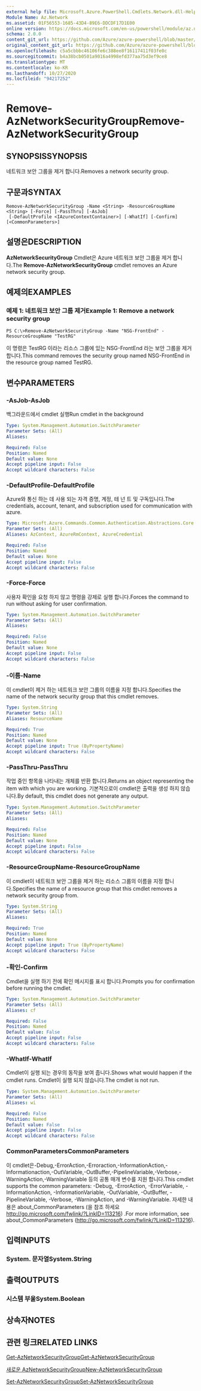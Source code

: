 ```yaml
---
external help file: Microsoft.Azure.PowerShell.Cmdlets.Network.dll-Help.xml
Module Name: Az.Network
ms.assetid: 01F56553-1685-43D4-89E6-DDCDF17D1E00
online version: https://docs.microsoft.com/en-us/powershell/module/az.network/remove-aznetworksecuritygroup
schema: 2.0.0
content_git_url: https://github.com/Azure/azure-powershell/blob/master/src/Network/Network/help/Remove-AzNetworkSecurityGroup.md
original_content_git_url: https://github.com/Azure/azure-powershell/blob/master/src/Network/Network/help/Remove-AzNetworkSecurityGroup.md
ms.openlocfilehash: c5a5cbbbc46106fe6c388ee8f16117411f03fe0c
ms.sourcegitcommit: b4a38bcb0501a9016a4998efd377aa75d3ef9ce8
ms.translationtype: MT
ms.contentlocale: ko-KR
ms.lasthandoff: 10/27/2020
ms.locfileid: "94217252"
---
```

# <span data-ttu-id="03485-101">Remove-AzNetworkSecurityGroup</span><span class="sxs-lookup"><span data-stu-id="03485-101">Remove-AzNetworkSecurityGroup</span></span>

## <span data-ttu-id="03485-102">SYNOPSIS</span><span class="sxs-lookup"><span data-stu-id="03485-102">SYNOPSIS</span></span>
<span data-ttu-id="03485-103">네트워크 보안 그룹을 제거 합니다.</span><span class="sxs-lookup"><span data-stu-id="03485-103">Removes a network security group.</span></span>

## <span data-ttu-id="03485-104">구문과</span><span class="sxs-lookup"><span data-stu-id="03485-104">SYNTAX</span></span>

```
Remove-AzNetworkSecurityGroup -Name <String> -ResourceGroupName <String> [-Force] [-PassThru] [-AsJob]
 [-DefaultProfile <IAzureContextContainer>] [-WhatIf] [-Confirm] [<CommonParameters>]
```

## <span data-ttu-id="03485-105">설명은</span><span class="sxs-lookup"><span data-stu-id="03485-105">DESCRIPTION</span></span>
<span data-ttu-id="03485-106">**AzNetworkSecurityGroup** Cmdlet은 Azure 네트워크 보안 그룹을 제거 합니다.</span><span class="sxs-lookup"><span data-stu-id="03485-106">The **Remove-AzNetworkSecurityGroup** cmdlet removes an Azure network security group.</span></span>

## <span data-ttu-id="03485-107">예제의</span><span class="sxs-lookup"><span data-stu-id="03485-107">EXAMPLES</span></span>

### <span data-ttu-id="03485-108">예제 1: 네트워크 보안 그룹 제거</span><span class="sxs-lookup"><span data-stu-id="03485-108">Example 1: Remove a network security group</span></span>
```
PS C:\>Remove-AzNetworkSecurityGroup -Name "NSG-FrontEnd" -ResourceGroupName "TestRG"
```

<span data-ttu-id="03485-109">이 명령은 TestRG 이라는 리소스 그룹에 있는 NSG-FrontEnd 라는 보안 그룹을 제거 합니다.</span><span class="sxs-lookup"><span data-stu-id="03485-109">This command removes the security group named NSG-FrontEnd in the resource group named TestRG.</span></span>

## <span data-ttu-id="03485-110">변수</span><span class="sxs-lookup"><span data-stu-id="03485-110">PARAMETERS</span></span>

### <span data-ttu-id="03485-111">-AsJob</span><span class="sxs-lookup"><span data-stu-id="03485-111">-AsJob</span></span>
<span data-ttu-id="03485-112">백그라운드에서 cmdlet 실행</span><span class="sxs-lookup"><span data-stu-id="03485-112">Run cmdlet in the background</span></span>

```yaml
Type: System.Management.Automation.SwitchParameter
Parameter Sets: (All)
Aliases:

Required: False
Position: Named
Default value: None
Accept pipeline input: False
Accept wildcard characters: False
```

### <span data-ttu-id="03485-113">-DefaultProfile</span><span class="sxs-lookup"><span data-stu-id="03485-113">-DefaultProfile</span></span>
<span data-ttu-id="03485-114">Azure와 통신 하는 데 사용 되는 자격 증명, 계정, 테 넌 트 및 구독입니다.</span><span class="sxs-lookup"><span data-stu-id="03485-114">The credentials, account, tenant, and subscription used for communication with azure.</span></span>

```yaml
Type: Microsoft.Azure.Commands.Common.Authentication.Abstractions.Core.IAzureContextContainer
Parameter Sets: (All)
Aliases: AzContext, AzureRmContext, AzureCredential

Required: False
Position: Named
Default value: None
Accept pipeline input: False
Accept wildcard characters: False
```

### <span data-ttu-id="03485-115">-Force</span><span class="sxs-lookup"><span data-stu-id="03485-115">-Force</span></span>
<span data-ttu-id="03485-116">사용자 확인을 요청 하지 않고 명령을 강제로 실행 합니다.</span><span class="sxs-lookup"><span data-stu-id="03485-116">Forces the command to run without asking for user confirmation.</span></span>

```yaml
Type: System.Management.Automation.SwitchParameter
Parameter Sets: (All)
Aliases:

Required: False
Position: Named
Default value: None
Accept pipeline input: False
Accept wildcard characters: False
```

### <span data-ttu-id="03485-117">-이름</span><span class="sxs-lookup"><span data-stu-id="03485-117">-Name</span></span>
<span data-ttu-id="03485-118">이 cmdlet이 제거 하는 네트워크 보안 그룹의 이름을 지정 합니다.</span><span class="sxs-lookup"><span data-stu-id="03485-118">Specifies the name of the network security group that this cmdlet removes.</span></span>

```yaml
Type: System.String
Parameter Sets: (All)
Aliases: ResourceName

Required: True
Position: Named
Default value: None
Accept pipeline input: True (ByPropertyName)
Accept wildcard characters: False
```

### <span data-ttu-id="03485-119">-PassThru</span><span class="sxs-lookup"><span data-stu-id="03485-119">-PassThru</span></span>
<span data-ttu-id="03485-120">작업 중인 항목을 나타내는 개체를 반환 합니다.</span><span class="sxs-lookup"><span data-stu-id="03485-120">Returns an object representing the item with which you are working.</span></span>
<span data-ttu-id="03485-121">기본적으로이 cmdlet은 출력을 생성 하지 않습니다.</span><span class="sxs-lookup"><span data-stu-id="03485-121">By default, this cmdlet does not generate any output.</span></span>

```yaml
Type: System.Management.Automation.SwitchParameter
Parameter Sets: (All)
Aliases:

Required: False
Position: Named
Default value: None
Accept pipeline input: False
Accept wildcard characters: False
```

### <span data-ttu-id="03485-122">-ResourceGroupName</span><span class="sxs-lookup"><span data-stu-id="03485-122">-ResourceGroupName</span></span>
<span data-ttu-id="03485-123">이 cmdlet이 네트워크 보안 그룹을 제거 하는 리소스 그룹의 이름을 지정 합니다.</span><span class="sxs-lookup"><span data-stu-id="03485-123">Specifies the name of a resource group that this cmdlet removes a network security group from.</span></span>

```yaml
Type: System.String
Parameter Sets: (All)
Aliases:

Required: True
Position: Named
Default value: None
Accept pipeline input: True (ByPropertyName)
Accept wildcard characters: False
```

### <span data-ttu-id="03485-124">-확인</span><span class="sxs-lookup"><span data-stu-id="03485-124">-Confirm</span></span>
<span data-ttu-id="03485-125">Cmdlet을 실행 하기 전에 확인 메시지를 표시 합니다.</span><span class="sxs-lookup"><span data-stu-id="03485-125">Prompts you for confirmation before running the cmdlet.</span></span>

```yaml
Type: System.Management.Automation.SwitchParameter
Parameter Sets: (All)
Aliases: cf

Required: False
Position: Named
Default value: False
Accept pipeline input: False
Accept wildcard characters: False
```

### <span data-ttu-id="03485-126">-WhatIf</span><span class="sxs-lookup"><span data-stu-id="03485-126">-WhatIf</span></span>
<span data-ttu-id="03485-127">Cmdlet이 실행 되는 경우의 동작을 보여 줍니다.</span><span class="sxs-lookup"><span data-stu-id="03485-127">Shows what would happen if the cmdlet runs.</span></span>
<span data-ttu-id="03485-128">Cmdlet이 실행 되지 않습니다.</span><span class="sxs-lookup"><span data-stu-id="03485-128">The cmdlet is not run.</span></span>

```yaml
Type: System.Management.Automation.SwitchParameter
Parameter Sets: (All)
Aliases: wi

Required: False
Position: Named
Default value: False
Accept pipeline input: False
Accept wildcard characters: False
```

### <span data-ttu-id="03485-129">CommonParameters</span><span class="sxs-lookup"><span data-stu-id="03485-129">CommonParameters</span></span>
<span data-ttu-id="03485-130">이 cmdlet은-Debug,-ErrorAction,-Erroraction,-InformationAction,-Informationaction,-OutVariable,-OutBuffer,-PipelineVariable,-Verbose,-WarningAction,-WarningVariable 등의 공통 매개 변수를 지원 합니다.</span><span class="sxs-lookup"><span data-stu-id="03485-130">This cmdlet supports the common parameters: -Debug, -ErrorAction, -ErrorVariable, -InformationAction, -InformationVariable, -OutVariable, -OutBuffer, -PipelineVariable, -Verbose, -WarningAction, and -WarningVariable.</span></span> <span data-ttu-id="03485-131">자세한 내용은 about_CommonParameters (을 참조 하세요 http://go.microsoft.com/fwlink/?LinkID=113216) .</span><span class="sxs-lookup"><span data-stu-id="03485-131">For more information, see about_CommonParameters (http://go.microsoft.com/fwlink/?LinkID=113216).</span></span>

## <span data-ttu-id="03485-132">입력</span><span class="sxs-lookup"><span data-stu-id="03485-132">INPUTS</span></span>

### <span data-ttu-id="03485-133">System. 문자열</span><span class="sxs-lookup"><span data-stu-id="03485-133">System.String</span></span>

## <span data-ttu-id="03485-134">출력</span><span class="sxs-lookup"><span data-stu-id="03485-134">OUTPUTS</span></span>

### <span data-ttu-id="03485-135">시스템 부울</span><span class="sxs-lookup"><span data-stu-id="03485-135">System.Boolean</span></span>

## <span data-ttu-id="03485-136">상속자</span><span class="sxs-lookup"><span data-stu-id="03485-136">NOTES</span></span>

## <span data-ttu-id="03485-137">관련 링크</span><span class="sxs-lookup"><span data-stu-id="03485-137">RELATED LINKS</span></span>

[<span data-ttu-id="03485-138">Get-AzNetworkSecurityGroup</span><span class="sxs-lookup"><span data-stu-id="03485-138">Get-AzNetworkSecurityGroup</span></span>](./Get-AzNetworkSecurityGroup.md)

[<span data-ttu-id="03485-139">새로운 AzNetworkSecurityGroup</span><span class="sxs-lookup"><span data-stu-id="03485-139">New-AzNetworkSecurityGroup</span></span>](./New-AzNetworkSecurityGroup.md)

[<span data-ttu-id="03485-140">Set-AzNetworkSecurityGroup</span><span class="sxs-lookup"><span data-stu-id="03485-140">Set-AzNetworkSecurityGroup</span></span>](./Set-AzNetworkSecurityGroup.md)



